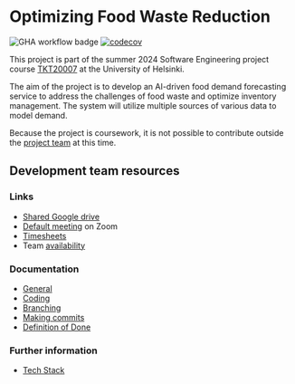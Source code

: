 # Optimizing Food Waste Reduction  

![GHA workflow badge](https://github.com/Food-Waste-Optimization/Food-Waste-Optimization/workflows/Tests/badge.svg)
[![codecov](https://codecov.io/gh/Food-Waste-Optimization/Food-Waste-Optimization/graph/badge.svg?token=62FTEI7EG0)](https://codecov.io/gh/Food-Waste-Optimization/Food-Waste-Optimization)

This project is part of the summer 2024 Software Engineering project course [TKT20007](https://github.com/HY-TKTL/TKT20007-Ohjelmistotuotantoprojekti/) at the University of Helsinki. 

The aim of the project is to develop an AI-driven food demand forecasting service to address the challenges of food waste and optimize inventory management. The system will utilize multiple sources of various data to model demand.

Because the project is coursework, it is not possible to contribute outside the [project team](https://github.com/orgs/Food-Waste-Optimization/people) at this time.

## Development team resources
### Links
- [Shared Google drive](https://drive.google.com/drive/folders/1t-KEVXxDFisIF6f4bnrSdce5x8a1yYts)
- [Default meeting](https://helsinki.zoom.us/j/68765594737?pwd=Z1lELzNsWlh1cldtcGFGeEoxZ0JWZz09) on Zoom
- [Timesheets](https://study.cs.helsinki.fi/projekti/timelogs)
- Team [availability](https://docs.google.com/spreadsheets/d/13Yey7ICnYVVUK0rfN_uN6dhl0YFSL-u4YQSJD6pJmns)
<!---
- [Staging server](Openshift setup pending)
--->

### Documentation
- [General](Documentation/general_practices.md)
- [Coding](Documentation/programming_practices.md)
- [Branching](Documentation/branching_practices.md)
- [Making commits](Documentation/commit_practices.md)
- [Definition of Done](Documentation/dod.md)


### Further information
<!---
Current [live system](Openshift setup pending)
--->
<!--- 
You can run the project locally in a [Docker](https://www.docker.com/) container.
Detailed instructions will be provided as the project matures.
--->
- [Tech Stack](Documentation/tech_stack.md)